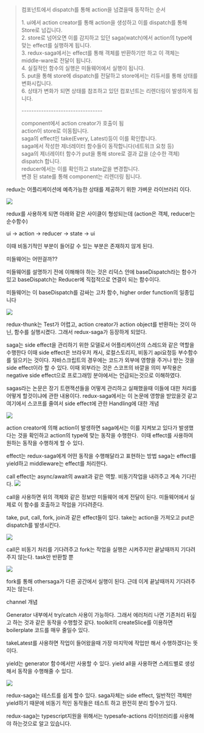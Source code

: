 > 컴포넌트에서 dispatch를 통해 action을 넘겼을때 동작하는 순서  
>   
> 1\. ui에서 action creator를 통해 action을 생성하고 이를 dispatch를 통해 Store로 넘깁니다.  
> 2\. store로 넘어오면 이를 감지하고 있던 saga(watch)에서 action의 type에 맞는 effect를 실행하게 됩니다.  
> 3\. redux-saga에서는 effect를 통해 객체를 반환하기만 하고 이 객체는 middle-ware로 전달이 됩니다.  
> 4\. 실질적인 함수의 실행은 미들웨어에서 실행이 됩니다.  
> 5\. put을 통해 store에 dispatch를 전달하고 store에서는 리듀서를 통해 상태를 변화시킵니다.  
> 6\. 상태가 변화가 되면 상태를 참조하고 있던 컴포넌트는 리렌더링이 발생하게 됩니다.  
>   
> \---------------------------------   
>   
> component에서 action creator가 호출이 됨  
> action이 store로 이동됩니다.  
> saga의 effect인 take(Every, Latest)등이 이를 확인합니다.  
> saga에서 작성한 제너레이터 함수들이 동작합니다(네트워크 요청 등)  
> saga의 제너레이터 함수가 put을 통해 store로 결과 값을 (순수한 객체) dispatch 합니다.  
> reducer에서는 이를 확인하고 state값을 변경합니다.  
> 변경 된 state를 통해 component는 리렌더링 됩니다.

redux는 어플리케이션에 예측가능한 상태를 제공하기 위한 가벼운 라이브러리 이다.

![](2022-04-19-13-12-43.png)

redux를 사용하게 되면 아래와 같은 사이클이 형성되는데 (action은 객체, reducer는 순수함수)

ui -> action -> reducer -> state -> ui

이때 비동기적인 부분이 들어갈 수 있는 부분은 존재하지 않게 된다.

미들웨어는 어떤걸까??

미들웨어를 설명하기 전에 이해해야 하는 것은 리덕스 안에 baseDispatch라는 함수가 있고 baseDispatch는 Reducer에 직접적으로 연결이 되는 함수이다. 

미들웨어는 이 baseDispatch를 감싸는 고차 함수, higher order function의 일종입니다

![](2022-04-19-13-15-07.png)

redux-thunk는 Test가 어렵고, action creator가 action object를 반환하는 것이 아닌, 함수를 실행시켰다.
그래서 redux-saga가 등장하게 되었다.

saga는 side effect을 관리하기 위한 모델로서 어플리케이션의 스레드와 같은 역할을 수행한다
이때 side effect은 브라우저 캐시, 로컬스토리지, 비동기 api요청등 부수함수를 일으키는 것이다.
자바스크립트의 경우에는 코드가 외부에 영향을 주거나 받는 것을 side effect이라 할 수 있다.
이때 외부라는 것은 스코프의 바깥을 의미
부작용은 negative side effect으로 프로그래밍 분야에서는 언급되는것으로 이해하였다.

sagas라는 논문은 장기 트랜잭션들을 어떻게 관리하고 실패했을때 이들에 대한 처리를 어떻게 할것이냐에 관한 내용이다.
redux-saga에서는 이 논문에 영향을 받았을것 같고 여기에서 스코프를 줄여서 side effect에 관한 Handling에 대한 개념

![](2022-04-19-13-15-34.png)

action creator에 의해 action이 발생하면 saga에서는 이를 지켜보고 있다가 발생했다는 것을 확인하고 action의 type에 맞는 동작을 수행한다. 
이때 effect를 사용하여 원하는 동작을 수행하게 할 수 있다.

effect는 redux-saga에게 어떤 동작을 수행해달라고 표현하는 방법
saga는 effect를 yield하고 middleware는 effect를 처리한다.

call effect는 async/await의 await과 같은 역할. 비동기작업을 내려주고 계속 기다린다.
![](2022-04-19-13-15-53.png)

call을 사용하면 위의 객체와 같은 정보만 미들웨어 에게 전달이 된다.
미들웨어에서 실제로 이 함수를 호출하고 작업을 기다려준다.

take, put, call, fork, join과 같은 effect들이 있다.
take는 action을 가져오고 put은 dispatch를 발생시킨다.

![](2022-04-19-13-16-19.png)

call은 비동기 처리를 기다려주고
fork는 작업을 실행은 시켜주지만 끝날때까지 기다려주지 않는다. task만 반환할 뿐

![](2022-04-19-13-16-34.png)

fork를 통해 othersaga가 다른 공간에서 실행이 된다. 근데 이게 끝날때까지 기다려주지는 않는다.

channel 개념

Generator 내부에서 try/catch 사용이 가능하다. 그래서 에러처리 나면 기존처리 뒤짚고 하는 것과 같은 동작을 수행할것 같다.
toolkit의 createSlice를 이용하면 boilerplate 코드를 매우 줄일수 있다.

takeLatest를 사용하면 작업이 들어왔을때 가장 마지막에 작업만 해서 수행하겠다는 뜻이다.

yield는 generator 함수에서만 사용할 수 있다.
yield all을 사용하면 스레드별로 생성해서 동작을 수행해줄 수 있다.

![](2022-04-19-13-16-58.png)

redux-saga는 테스트를 쉽게 할수 있다.
saga자체는 side effect, 일반적인 객체만 yield하기 때문에 비동기 적인 동작들은 테스트 하고 완전히 분리 할수가 있다.

redux-saga는 typescript지원을 위해서는 typesafe-actions 라이브러리를 사용해야 하는것으로 알고 있습니다.
